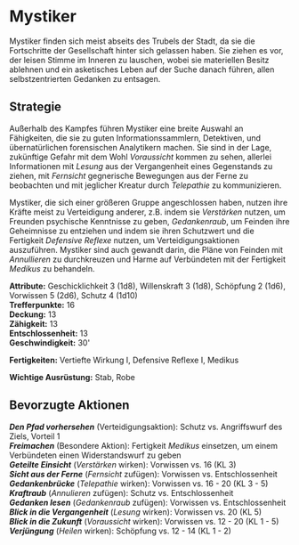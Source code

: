 # Mystiker
Mystiker finden sich meist abseits des Trubels der Stadt, da sie die Fortschritte der Gesellschaft hinter sich gelassen haben. Sie ziehen es vor, der leisen Stimme im Inneren zu lauschen, wobei sie materiellen Besitz ablehnen und ein asketisches Leben auf der Suche danach führen, allen selbstzentrierten Gedanken zu entsagen. 

## Strategie
Außerhalb des Kampfes führen Mystiker eine breite Auswahl an Fähigkeiten, die sie zu guten Informationssammlern, Detektiven, und übernatürlichen forensischen Analytikern machen. Sie sind in der Lage, zukünftige Gefahr mit dem Wohl *Voraussicht* kommen zu sehen, allerlei Informationen mit *Lesung* aus der Vergangenheit eines Gegenstands zu ziehen, mit *Fernsicht* gegnerische Bewegungen aus der Ferne zu beobachten und mit jeglicher Kreatur durch *Telepathie* zu kommunizieren.

Mystiker, die sich einer größeren Gruppe angeschlossen haben, nutzen ihre Kräfte meist zu Verteidigung anderer, z.B. indem sie *Verstärken* nutzen, um Freunden psychische Kenntnisse zu geben, *Gedankenraub*, um Feinden ihre Geheimnisse zu entziehen und indem sie ihren Schutzwert und die Fertigkeit *Defensive Reflexe* nutzen, um Verteidigungsaktionen auszuführen. Mystiker sind auch gewandt darin, die Pläne von Feinden mit *Annullieren* zu durchkreuzen und Harme auf Verbündeten mit der Fertigkeit *Medikus* zu behandeln.

**Attribute:** Geschicklichkeit 3 (1d8), Willenskraft 3 (1d8), Schöpfung 2 (1d6), Vorwissen 5 (2d6), Schutz 4 (1d10)  
**Trefferpunkte:** 16  
**Deckung:** 13  
**Zähigkeit:** 13  
**Entschlossenheit:** 13  
**Geschwindigkeit:** 30'

**Fertigkeiten:** Vertiefte Wirkung I, Defensive Reflexe I, Medikus

**Wichtige Ausrüstung:** Stab, Robe

## Bevorzugte Aktionen
_**Den Pfad vorhersehen**_ (Verteidigungsaktion): Schutz vs. Angriffswurf des Ziels, Vorteil 1  
_**Freimachen**_ (Besondere Aktion): Fertigkeit _Medikus_ einsetzen, um einem Verbündeten einen Widerstandswurf zu geben  
_**Geteilte Einsicht**_ (_Verstärken_ wirken): Vorwissen vs. 16 (KL 3)  
_**Sicht aus der Ferne**_ (_Fernsicht_ zufügen): Vorwissen vs. Entschlossenheit  
_**Gedankenbrücke**_ (_Telepathie_ wirken): Vorwissen vs. 16 - 20 (KL 3 - 5)  
_**Kraftraub**_ (_Annulieren_ zufügen): Schutz vs. Entschlossenheit  
_**Gedanken lesen**_ (_Gedankenraub_ zufügen): Vorwissen vs. Entschlossenheit  
_**Blick in die Vergangenheit**_ (_Lesung_ wirken): Vorwissen vs. 20 (KL 5)  
_**Blick in die Zukunft**_ (_Voraussicht_ wirken): Vorwissen vs. 12 - 20 (KL 1 - 5)  
_**Verjüngung**_ (_Heilen_ wirken): Schöpfung vs. 12 - 14 (KL 1 - 2)
